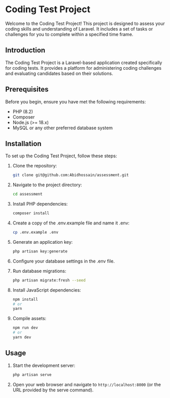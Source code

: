 # Coding Test Project

Welcome to the Coding Test Project! This project is designed to assess your coding skills and understanding of Laravel.
It includes a set of tasks or challenges for you to complete within a specified time frame.

## Introduction

The Coding Test Project is a Laravel-based application created specifically for coding tests. It provides a platform for
administering coding challenges and evaluating candidates based on their solutions.

## Prerequisites

Before you begin, ensure you have met the following requirements:

- PHP (8.2)
- Composer
- Node.js (>= 18.x)
- MySQL or any other preferred database system

## Installation

To set up the Coding Test Project, follow these steps:

1. Clone the repository:

   ```bash
   git clone git@github.com:Abidhossain/assessment.git

2. Navigate to the project directory:
    ```bash 
   cd assessment

3. Install PHP dependencies:
    ```bash
   composer install

4. Create a copy of the .env.example file and name it .env:
    ```bash
   cp .env.example .env

5. Generate an application key:
    ```bash
   php artisan key:generate

6. Configure your database settings in the .env file.

7. Run database migrations:
    ```bash
   php artisan migrate:fresh --seed

8. Install JavaScript dependencies:
    ```bash
   npm install
    # or
    yarn
9. Compile assets:
   ```bash
   npm run dev
   # or
   yarn dev

## Usage

1. Start the development server:
    ```bash
   php artisan serve

2. Open your web browser and navigate to `http://localhost:8000` (or the URL provided by the serve command).


